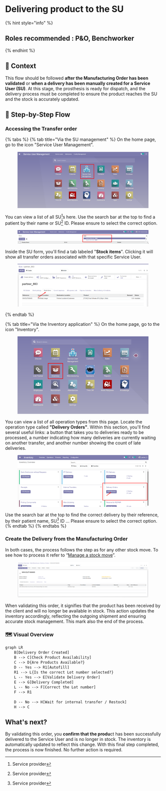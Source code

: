 # Delivering product to the SU

{% hint style="info" %}
## Roles recommended :  P\&O, Benchworker
{% endhint %}

## **🧭** Context&#x20;

This flow should be followed **after the Manufacturing Order has been validated** or **when a delivery has been manually created for a Service User (SU)**. At this stage, the prosthesis is ready for dispatch, and the delivery process must be completed to ensure the product reaches the SU and the stock is accurately updated.

## 🔄 Step-by-Step Flow&#x20;

### Accessing the Transfer order

{% tabs %}
{% tab title="Via the SU management" %}
On the home page, go to the icon "Service User Management".

<figure><img src="../../.gitbook/assets/image (160).png" alt=""><figcaption></figcaption></figure>

You can view a list of all SU[^1]s here. Use the search bar at the top to find a patient by their name or SU[^1] ID. Please ensure to select the correct option.

<figure><img src="../../.gitbook/assets/image (161).png" alt=""><figcaption></figcaption></figure>

Inside the SU form, you'll find a tab labeled "**Stock items**". Clicking it will show all transfer orders associated with that specific Service User.&#x20;

<figure><img src="../../.gitbook/assets/image (135).png" alt=""><figcaption></figcaption></figure>


{% endtab %}

{% tab title="Via the Inventory application" %}
On the home page, go to the icon "Inventory".

<figure><img src="../../.gitbook/assets/image.png" alt=""><figcaption></figcaption></figure>

You can view a list of all operation types from this page. Locate the operation type called **"Delivery Orders"**. Within this section, you'll find several useful links: a button that takes you to deliveries ready to be processed, a number indicating how many deliveries are currently waiting on another transfer, and another number showing the count of late deliveries.

<figure><img src="../../.gitbook/assets/image (136).png" alt=""><figcaption></figcaption></figure>

Use the search bar at the top to find the correct delivery by their reference, by their patient name, SU[^1] ID ... Please ensure to select the correct option.
{% endtab %}
{% endtabs %}

### Create the Delivery from the Manufacturing Order

In both cases, the process follows the step as for any other stock move. To see how to process it refer to “[Manage a stock move](../stock-management/)”.

<figure><img src="../../.gitbook/assets/image (137).png" alt=""><figcaption></figcaption></figure>

&#x20;When validating this order, it signifies that the product has been received by the client and will no longer be available in stock. This action updates the inventory accordingly, reflecting the outgoing shipment and ensuring accurate stock management. This mark also the end of the process.



### 🗺️ Visual Overview&#x20;

```mermaid
graph LR
    B[Delivery Order Created]
    B --> C[Check Product Availability]
    C --> D{Are Products Available?}
    D -- Yes --> R1[Autofill]
    R1 --> L{Is the correct Lot number selected?}
    L -- Yes --> E[Validate Delivery Order]
    E --> G[Delivery Completed]
    L -- No --> F[Correct the Lot number]
    F --> R1

    D -- No --> H[Wait for internal transfer / Restock]
    H --> C
```

## What's next?&#x20;

By validating this order, you **confirm that the produ**ct has been successfully delivered to the Service User and is no longer in stock. The inventory is automatically updated to reflect this change. With this final step completed, the process is now finished. No further action is required.

[^1]: Service provider
